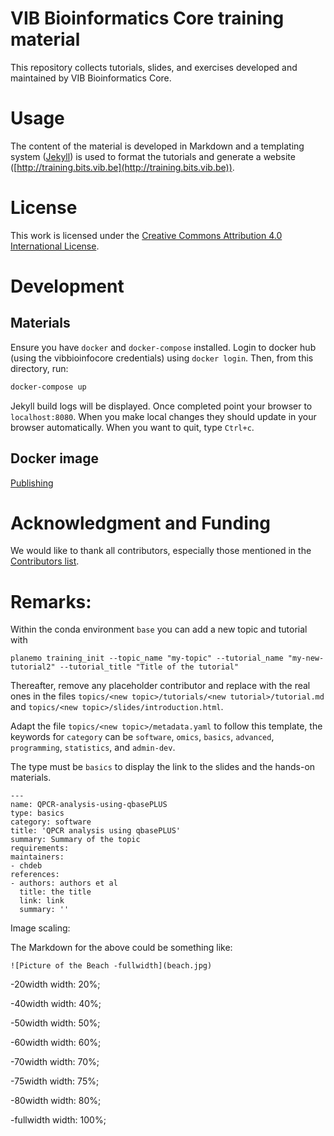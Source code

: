 VIB Bioinformatics Core training material
========================

This repository collects tutorials, slides, and exercises developed and maintained by VIB Bioinformatics Core.

# Usage

The content of the material is developed in Markdown and a templating system ([Jekyll](http://jekyllrb.com/)) is used to format the tutorials and generate a website ([http://training.bits.vib.be](http://training.bits.vib.be)).

# License

This work is licensed under the [Creative Commons Attribution 4.0 International License](https://creativecommons.org/licenses/by/4.0).

# Development
## Materials
Ensure you have `docker` and `docker-compose` installed.
Login to docker hub (using the vibbioinfocore credentials) using `docker login`.
Then, from this directory, run:
```bash
docker-compose up
```
Jekyll build logs will be displayed. Once completed point your browser to `localhost:8080`.
When you make local changes they should update in your browser automatically.
When you want to quit, type `Ctrl+c`.

## Docker image
[Publishing](https://docs.docker.com/docker-hub/repos/)

# Acknowledgment and Funding

We would like to thank all contributors, especially those mentioned in the [Contributors list](CONTRIBUTORS.yaml).

# Remarks:
Within the conda environment `base` you can add a new topic and tutorial with 
```
planemo training_init --topic_name "my-topic" --tutorial_name "my-new-tutorial2" --tutorial_title "Title of the tutorial"
```

Thereafter, remove any placeholder contributor and replace with the real ones in the files `topics/<new topic>/tutorials/<new tutorial>/tutorial.md` and `topics/<new topic>/slides/introduction.html`.

Adapt the file `topics/<new topic>/metadata.yaml` to follow this template, the keywords for `category` can be `software`, `omics`, `basics`, `advanced`, `programming`, `statistics`, and `admin-dev`.

The type must be `basics` to display the link to the slides and the hands-on materials.

```
---
name: QPCR-analysis-using-qbasePLUS
type: basics
category: software
title: 'QPCR analysis using qbasePLUS'
summary: Summary of the topic
requirements:
maintainers:
- chdeb
references:
- authors: authors et al
  title: the title
  link: link
  summary: ''
```

Image scaling:

The Markdown for the above could be something like:
```
![Picture of the Beach -fullwidth](beach.jpg)
```

-20width width:  20%;

-40width width:  40%;

-50width width:  50%;

-60width width:  60%;

-70width width:  70%;

-75width width:  75%;

-80width width:  80%;

-fullwidth width: 100%;
